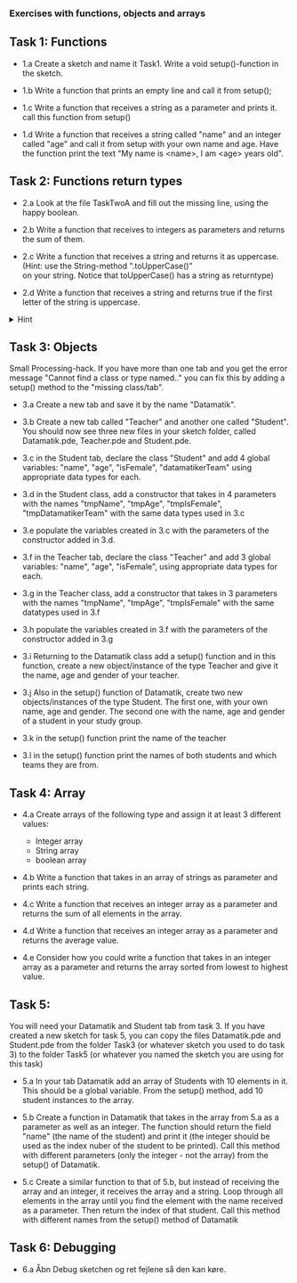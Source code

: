 ### Exercises with functions, objects and arrays

## Task 1: Functions

 - 1.a Create a sketch and name it Task1. Write a void setup()-function in the sketch.

 - 1.b Write a function that prints an empty line and call it from setup();

 - 1.c Write a function that receives a string as a parameter and prints it. 
    call this function from setup()

 - 1.d Write a function that receives a string called "name" and an integer called "age" and call it from setup with your own name and age. Have the function print the text "My name is \<name\>, I am \<age\> years old".

## Task 2: Functions return types

- 2.a Look at the file TaskTwoA and fill out the missing line, using the happy boolean. 

- 2.b Write a function that receives to integers as parameters and returns the sum of them.

- 2.c Write a function that receives a string and returns it as uppercase. (Hint: use the String-method ".toUpperCase()" <br> on your string. Notice that toUpperCase() has a string as returntype)

- 2.d Write a function that receives a string and returns true if the first letter of the string is uppercase. 
<details>
  <summary>Hint</summary>
  <p>use the String-method ".charAt(0)" and "Character.isUpperCase('a');" </p>
</details>


## Task 3: Objects
Small Processing-hack. If you have more than one tab and you get the error message "Cannot find a class or type named.." you can fix this by adding a setup() method to the "missing class/tab".


- 3.a Create a new tab and save it by the name "Datamatik".

- 3.b Create a new tab called "Teacher" and another one called "Student". You should now see three new files in your sketch folder, called Datamatik.pde, Teacher.pde and Student.pde.

- 3.c in the Student tab, declare the class "Student" and add 4 global variables: "name", "age", "isFemale", "datamatikerTeam" using appropriate data types for each.

- 3.d in the Student class, add a constructor that takes in 4 parameters with the names "tmpName", "tmpAge", "tmpIsFemale", "tmpDatamatikerTeam" with the same data types used in 3.c

- 3.e populate the variables created in 3.c with the parameters of the constructor added in 3.d.

- 3.f in the Teacher tab, declare the class "Teacher" and add 3 global variables: "name", "age", "isFemale", using appropriate data types for each.

- 3.g in the Teacher class, add a constructor that takes in 3 parameters with the names "tmpName", "tmpAge", "tmpIsFemale" with the same datatypes used in 3.f

- 3.h populate the variables created in 3.f with the parameters of the constructor added in 3.g

- 3.i Returning to the Datamatik class add a setup() function and in this function, create a new object/instance of the type Teacher and give it the name, age and gender of your teacher. 

- 3.j Also in the setup() function of Datamatik, create two new objects/instances of the type Student. The first one, with your own name, age and gender. The second one with the name, age and gender of a student in your study group. 

- 3.k in the setup() function print the name of the teacher

- 3.l in the setup() function print the names of both students and which teams they are from. 


## Task 4: Array

- 4.a Create arrays of the following type and assign it at least 3 different values: 
  - Integer array
  - String array
  - boolean array

- 4.b Write a function that takes in an array of strings as parameter and prints each string.

- 4.c Write a function that receives an integer array as a parameter and returns the sum of all elements in the array.

- 4.d Write a function that receives an integer array as a parameter and returns the average value.	

- 4.e Consider how you could write a function that takes in an integer array as a parameter and returns the array sorted from lowest to highest value.

## Task 5:  
You will need your Datamatik and Student tab from task 3. If you have created a new sketch for task 5, you can copy the files Datamatik.pde and Student.pde from the folder Task3 (or whatever sketch you used to do task 3) to the folder Task5 (or whatever you named the sketch you are using for this task)

- 5.a In your tab Datamatik add an array of Students with 10 elements in it. This should be a global variable. From the setup() method, add 10 student instances to the array. 

- 5.b Create a function in Datamatik that takes in the array from 5.a as a parameter as well as an integer. The function should return the field "name" (the name of the student) and print it (the integer should be used as the index nuber of the student to be printed). Call this method with different parameters (only the integer - not the array) from the setup() of Datamatik.

- 5.c Create a similar function to that of 5.b, but instead of receiving the array and an integer, it receives the array and a string. Loop through all elements in the array until you find the element with the name received as a parameter. Then return the index of that student. Call this method with different names from the setup() method of Datamatik

## Task 6: Debugging

- 6.a Åbn Debug sketchen og ret fejlene så den kan køre.

